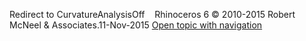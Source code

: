 ---
---

Redirect to CurvatureAnalysisOff&#160;
&#160;
Rhinoceros 6 © 2010-2015 Robert McNeel &amp; Associates.11-Nov-2015
 [Open topic with navigation](curvatureanalysisoff.html) 

